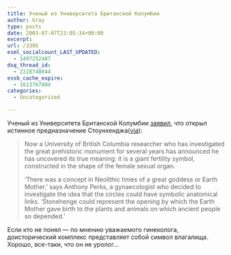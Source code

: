 ```yaml
---
title: Ученый из Университета Британской Колумбии
author: Gray
type: posts
date: 2003-07-07T23:05:34+00:00
excerpt:
url: /3395
esml_socialcount_LAST_UPDATED:
  - 1497252487
dsq_thread_id:
  - 2228748844
essb_cache_expire:
  - 1613767804
categories:
  - Uncategorized

---
```








Ученый из Университета Британской Колумбии <a href="http://observer.guardian.co.uk/uk_news/story/0,6903,992215,00.html" target="_blank">заявил</a>, что открыл истинное предназначение Стоунхенджа(<a href="http://www.instapundit.com/archives/010365.php#010365" target="_blank">via</a>):

> Now a University of British Columbia researcher who has investigated the great prehistoric monument for several years has announced he has uncovered its true meaning: it is a giant fertility symbol, constructed in the shape of the female sexual organ. 
> 
> &#8216;There was a concept in Neolithic times of a great goddess or Earth Mother,&#8217; says Anthony Perks, a gynaecologist who decided to investigate the idea that the circles could have symbolic anatomical links. &#8216;Stonehenge could represent the opening by which the Earth Mother gave birth to the plants and animals on which ancient people so depended.&#8217; 

Если кто не понял &#8212; по мнению уважаемого гинеколога, доисторический комплекс представляет собой символ влагалища.  
Хорошо, все-таки, что он не уролог&#8230;